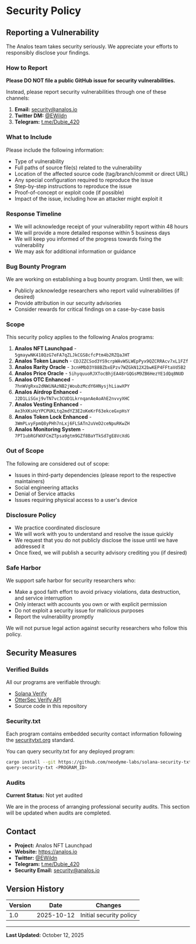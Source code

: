 # Security Policy

## Reporting a Vulnerability

The Analos team takes security seriously. We appreciate your efforts to responsibly disclose your findings.

### How to Report

**Please DO NOT file a public GitHub issue for security vulnerabilities.**

Instead, please report security vulnerabilities through one of these channels:

1. **Email:** security@analos.io
2. **Twitter DM:** [@EWildn](https://twitter.com/EWildn)
3. **Telegram:** [t.me/Dubie_420](https://t.me/Dubie_420)

### What to Include

Please include the following information:

- Type of vulnerability
- Full paths of source file(s) related to the vulnerability
- Location of the affected source code (tag/branch/commit or direct URL)
- Any special configuration required to reproduce the issue
- Step-by-step instructions to reproduce the issue
- Proof-of-concept or exploit code (if possible)
- Impact of the issue, including how an attacker might exploit it

### Response Timeline

- We will acknowledge receipt of your vulnerability report within 48 hours
- We will provide a more detailed response within 5 business days
- We will keep you informed of the progress towards fixing the vulnerability
- We may ask for additional information or guidance

### Bug Bounty Program

We are working on establishing a bug bounty program. Until then, we will:

- Publicly acknowledge researchers who report valid vulnerabilities (if desired)
- Provide attribution in our security advisories
- Consider rewards for critical findings on a case-by-case basis

### Scope

This security policy applies to the following Analos programs:

1. **Analos NFT Launchpad** - `5gmaywNK418QzG7eFA7qZLJkCGS8cfcPtm4b2RZQaJHT`
2. **Analos Token Launch** - `CDJZZCSod3YS9crpWAvWSLWEpPyx9QZCRRAcv7xL1FZf`
3. **Analos Rarity Oracle** - `3cnHMbD3Y88BZbxEPzv7WZGkN12X2bwKEP4FFtaVd5B2`
4. **Analos Price Oracle** - `5ihyquuoRJXTocBhjEA48rGQGsM9ZB6HezYE1dQq8NUD`
5. **Analos OTC Enhanced** - `7hnWVgRxu2dNWiNAzNB2jWoubzMcdY6HNysjhLiawXPY`
6. **Analos Airdrop Enhanced** - `J2D1LiSGxj9vTN7vc3CUD1LkrnqanAeAoAhE2nvvyXHC`
7. **Analos Vesting Enhanced** - `Ae3hXKsHzYPCPUKLtq2mdYZ3E2oKeKrF63ekceGxpHsY`
8. **Analos Token Lock Enhanced** - `3WmPLvyFpmQ8yPHh7nLxj6FLSATn2uVeD2ceNpuRKwZH`
9. **Analos Monitoring System** - `7PT1ubRGFWXFCmZTpsa9gtm9GZf8BaYTkSd7gE8VcXdG`

### Out of Scope

The following are considered out of scope:

- Issues in third-party dependencies (please report to the respective maintainers)
- Social engineering attacks
- Denial of Service attacks
- Issues requiring physical access to a user's device

### Disclosure Policy

- We practice coordinated disclosure
- We will work with you to understand and resolve the issue quickly
- We request that you do not publicly disclose the issue until we have addressed it
- Once fixed, we will publish a security advisory crediting you (if desired)

### Safe Harbor

We support safe harbor for security researchers who:

- Make a good faith effort to avoid privacy violations, data destruction, and service interruption
- Only interact with accounts you own or with explicit permission
- Do not exploit a security issue for malicious purposes
- Report the vulnerability promptly

We will not pursue legal action against security researchers who follow this policy.

## Security Measures

### Verified Builds

All our programs are verifiable through:
- [Solana Verify](https://github.com/Ellipsis-Labs/solana-verifiable-build)
- [OtterSec Verify API](https://verify.osec.io/)
- Source code in this repository

### Security.txt

Each program contains embedded security contact information following the [securitytxt.org](https://securitytxt.org/) standard.

You can query security.txt for any deployed program:

```bash
cargo install --git https://github.com/neodyme-labs/solana-security-txt query-security-txt
query-security-txt <PROGRAM_ID>
```

### Audits

**Current Status:** Not yet audited

We are in the process of arranging professional security audits. This section will be updated when audits are completed.

## Contact

- **Project:** Analos NFT Launchpad
- **Website:** https://analos.io
- **Twitter:** [@EWildn](https://twitter.com/EWildn)
- **Telegram:** [t.me/Dubie_420](https://t.me/Dubie_420)
- **Security Email:** security@analos.io

## Version History

| Version | Date | Changes |
|---------|------|---------|
| 1.0 | 2025-10-12 | Initial security policy |

---

**Last Updated:** October 12, 2025
